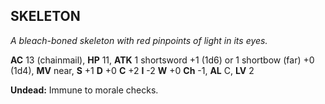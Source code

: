 ## SKELETON

_A bleach-boned skeleton with red pinpoints of light in its eyes._

**AC** 13 (chainmail), **HP** 11, **ATK** 1 shortsword +1 (1d6) or 1 shortbow (far) +0 (1d4), **MV** near, **S** +1 **D** +0 **C** +2 **I** -2 **W** +0 **Ch** -1, **AL** C, **LV** 2

**Undead:** Immune to morale checks.

